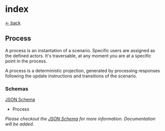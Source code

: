 # index

[← back](../)

## Process

A process is an instantation of a scenario. Specific users are assigned as the defined actors. It's traversable, at any moment you are at a specific point in the process.

A process is a deterministic projection, generated by processing responses following the update instructions and transitions of the scenario.

### Schemas

[JSON Schema](../process/schema.json)

* Process

_Please checkout the _[_JSON Schema_](../process/schema.json)_ for more information. Documentation will be added._

